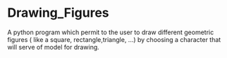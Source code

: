 # Drawing_Figures
A python program which permit to the user to draw different geometric figures ( like a square, rectangle,triangle, ...) by choosing a character that will serve of model for drawing.
